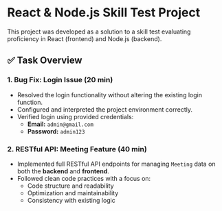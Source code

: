 # React & Node.js Skill Test Project

This project was developed as a solution to a skill test evaluating proficiency in React (frontend) and Node.js (backend).

## ✅ Task Overview

### 1. Bug Fix: Login Issue (20 min)
- Resolved the login functionality without altering the existing login function.
- Configured and interpreted the project environment correctly.
- Verified login using provided credentials:
  - **Email:** `admin@gmail.com`
  - **Password:** `admin123`

### 2. RESTful API: Meeting Feature (40 min)
- Implemented full RESTful API endpoints for managing `Meeting` data on both the **backend** and **frontend**.
- Followed clean code practices with a focus on:
  - Code structure and readability
  - Optimization and maintainability
  - Consistency with existing logic



